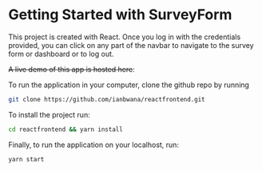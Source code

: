 # Getting Started with SurveyForm

This project is created with React. 
Once you log in with the credentials provided, you can click on any part of the navbar to navigate to the survey form or dashboard or to log out.

~~A live demo of this app is hosted here~~:

To run the application in your computer,
clone the github repo by running
```bash
git clone https://github.com/ianbwana/reactfrontend.git
```
To install the project run:
```bash
cd reactfrontend && yarn install
```

Finally, to run the application on your localhost, run:
```bash
yarn start
```

